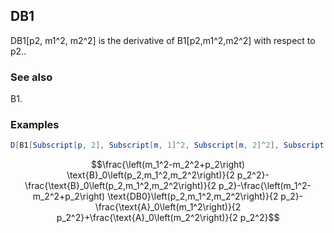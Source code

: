 ##  DB1 

DB1[p2, m1^2, m2^2] is the derivative of B1[p2,m1^2,m2^2] with respect to p2..

###  See also 

B1.

###  Examples 

```mathematica
D[B1[Subscript[p, 2], Subscript[m, 1]^2, Subscript[m, 2]^2], Subscript[p, 2]]
```

$$\frac{\left(m_1^2-m_2^2+p_2\right) \text{B}_0\left(p_2,m_1^2,m_2^2\right)}{2 p_2^2}-\frac{\text{B}_0\left(p_2,m_1^2,m_2^2\right)}{2 p_2}-\frac{\left(m_1^2-m_2^2+p_2\right) \text{DB0}\left(p_2,m_1^2,m_2^2\right)}{2 p_2}-\frac{\text{A}_0\left(m_1^2\right)}{2 p_2^2}+\frac{\text{A}_0\left(m_2^2\right)}{2 p_2^2}$$